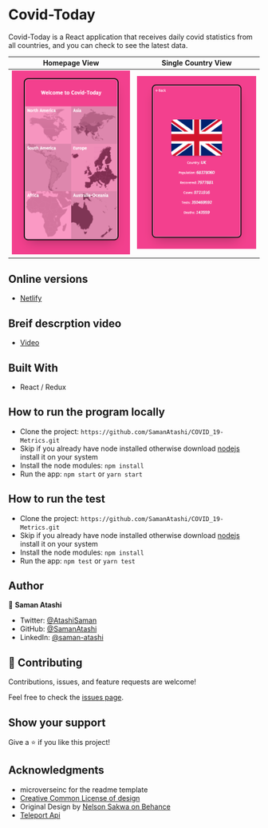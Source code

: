 # Covid-Today
Covid-Today is a React application that receives daily covid statistics from all countries, and you can check to see the latest data.

Homepage View                                  |  Single Country View                              |
:------------------------------------------------:|:-----------------------------------------------:
![](./src/Assets/Screenshot1.png)                 |  ![](./src/Assets/Screenshot2.png)             | 

## Online versions
- [Netlify](https://covidtoday.netlify.app/)

## Breif descrption video
- [Video]()

## Built With

- React / Redux

## How to run the program locally
- Clone the project: ```https://github.com/SamanAtashi/COVID_19-Metrics.git```
- Skip if you already have node installed otherwise download [nodejs](https://nodejs.org/en/download/) install it on your system
- Install the node modules: ```npm install```
- Run the app: ```npm start``` or ```yarn start```

## How to run the test
- Clone the project: ```https://github.com/SamanAtashi/COVID_19-Metrics.git```
- Skip if you already have node installed otherwise download [nodejs](https://nodejs.org/en/download/) install it on your system
- Install the node modules: ```npm install```
- Run the app: ```npm test``` or ```yarn test```

## Author

👤 **Saman Atashi**

- Twitter: [@AtashiSaman](https://twitter.com/AtashiSaman)
- GitHub: [@SamanAtashi](https://github.com/SamanAtashi)
- LinkedIn: [@saman-atashi](https://www.linkedin.com/in/saman-atashi/)


## 🤝 Contributing

Contributions, issues, and feature requests are welcome!

Feel free to check the [issues page](../../issues/).

## Show your support

Give a ⭐️ if you like this project!

## Acknowledgments
- microverseinc for the readme template
- [Creative Common License of design](https://creativecommons.org/licenses/by-nc/4.0/)
- Original Design by [Nelson Sakwa on Behance](https://www.behance.net/sakwadesignstudio)
- [Teleport Api](https://teleport.org/)